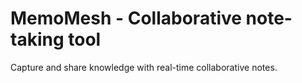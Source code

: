 # MemoMesh - Collaborative note-taking tool
Capture and share knowledge with real-time collaborative notes.
